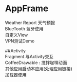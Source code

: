 # AppFrame
Weather Report 天气预报  
BlueTooth 蓝牙使用  
自定义View   
VPN测试Demo

##Activity  
Fragment 与Activity交互  
CoffeeDrawable : 搅拌咖啡动画  
其他应用启动本应用(处理应用链接)  
加载器使用